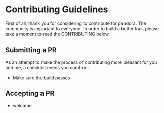 # Contributing Guidelines

First of all, thank you for considering to contribute for pandora. The community is important to everyone. In order to build a better tool, please take a moment to read the CONTRIBUTING below.

## Submitting a PR

As an attempt to make the process of contributing more pleasant for you and me, a checklist needs you comfirm:

- Make sure the build passes

## Accepting a PR

- welcome
